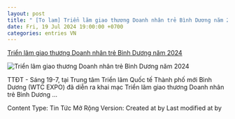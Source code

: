```yaml
---
layout: post
title: " [To lam] Triển lãm giao thương Doanh nhân trẻ Bình Dương năm 2024"
date: Fri, 19 Jul 2024 19:00:00 +0700
categories: entries VN
---
```

[Triển lãm giao thương Doanh nhân trẻ Bình Dương năm 2024](https://www.binhduong.gov.vn/tin-tuc/2024/07/89-trien-lam-giao-thuong-doanh-nhan-tre-binh-duong-nam-202)

![Triển lãm giao thương Doanh nhân trẻ Bình Dương năm 2024](https://www.binhduong.gov.vn/CMSImageNew/2024-07/dn6_Key_19072024172412.jpg)

TTĐT - ​Sáng 19-7, tại Trung tâm Triển lãm Quốc tế Thành phố mới Bình Dương (WTC EXPO) đã diễn ra khai mạc Triển lãm giao thương Doanh nhân trẻ Bình Dương ...

Content Type: Tin Tức Mở Rộng Version: Created at by Last modified at by

